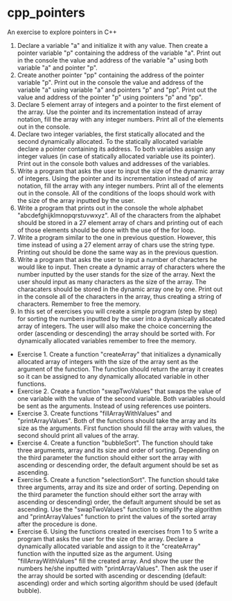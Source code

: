 # cpp_pointers
An exercise to explore pointers in C++

1. Declare a variable "a" and initialize it with any value. Then create a pointer variable "p" containing the address of the variable "a". Print out in the console the value and address of the variable "a" using both variable "a" and pointer "p".
2. Create another pointer "pp" containing the address  of the pointer variable "p". Print out in the console the value and address of the variable "a" using variable "a" and pointers "p" and "pp". Print out the value and address of the pointer "p" using pointers "p" and "pp".
3. Declare 5 element array of integers and a pointer to the first element of the array. Use the pointer and its incrementation instead of array notation, fill the array with any integer numbers. Print all of the elements out in the console.
4. Declare two integer variables, the first statically allocated and the second dynamically allocated. To the statically allocated variable declare a pointer containing its address. To both variables assign any integer values (in case of statically allocated variable use
its pointer). Print out in the console both values and addresses of the variables. 
5. Write a program that asks the user to input the size of the dynamic array of integers. Using the pointer and its incrementation instead of array notation, fill the array with any integer numbers. Print all of the elements out in the console. All of the conditions of the loops should work with the size of the array inputted by the user.
6. Write a program that prints out in the console the whole alphabet "abcdefghijklmnopqrstuvwxyz". All of the characters from the alphabet should be stored in a 27 element array of chars and printing out of each of those elements should be done with the use of the for loop.
7. Write a program similar to the one in previous question. However, this time instead of using a 27 element array of chars use the string type. Printing out should be done the same way as in the previous question.
8. Write a program that asks the user to input a number of characters he would like to input. Then create a dynamic array of characters where the number inputted by the user stands for the size of the array. Next the user should input as many characters as the size of the array. The characaters should be stored in the dynamic array one by one. Print out in the console all of the characters  in the array, thus creating a string of characters. Remember to free the memory.
9. In this set of exercises you will create a simple program (step by step) for sorting the numbers inputted by the user into a dynamically allocated array of integers. The user will also make the choice concerning the order (ascending or descending) the array should be sorted with. For dynamically allocated variables remember to free the memory.
  - Exercise 1. Create a function "createArray" that initializes a dynamically allocated array of integers with the size of the array sent as the argument of the function. The function should return the array it creates so it can be assigned to any dynamically allocated variable in other functions.
  - Exercise 2. Create a function "swapTwoValues" that swaps the value of one variable with the value of the second variable. Both variables should be sent as the arguments. Instead of using references use pointers. 
  - Exercise 3. Create functions "fillArrayWithValues" and "printArrayValues". Both of the functions should take the array and its size as the arguments. First function should fill the array with values, the second should print all values of the array.
  - Exercise 4. Create a function "bubbleSort". The function should take three arguments, array and its  size and order of sorting. Depending on the third parameter the function should either sort the array with ascending or descending order, the default argument should be set as ascending.
  - Exercise 5. Create a function "selectionSort". The function should take three arguments, array and its size and order of sorting. Depending on the third parameter the function should either sort the array with ascending or descending) order, the default argument should be set as ascending. Use the "swapTwoValues" function to simplify the algorithm and "printArrayValues" function to print the values of the sorted array after the procedure is done.
  - Exercise 6. Using the functions created in exercises from 1 to 5 write a program that asks the user for  the size of the array. Declare a dynamically allocated variable and assign to it the "createArray" function with the inputted size as the argument. Using "fillArrayWithValues" fill the created array. And show the user the numbers he/she inputted with "printArrayValues". Then ask the user
if the array should be sorted with ascending or descending (default: ascending) order and which sorting algorithm should be used (default bubble).
